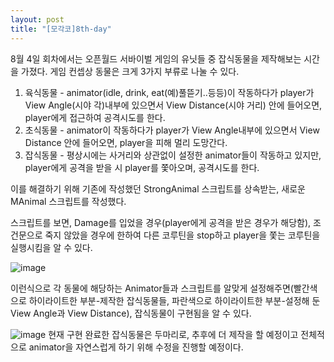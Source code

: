 ```yaml
---
layout: post
title: "[모각코]8th-day"
---
```


8월 4일 회차에서는 오픈월드 서바이벌 게임의 유닛들 중 잡식동물을 제작해보는 시간을 가졌다.
게임 컨셉상 동물은 크게 3가지 부류로 나눌 수 있다.

1) 육식동물 - animator(idle, drink, eat(예)풀뜯기..등등)이 작동하다가 player가 View Angle(시야 각)내부에 있으면서 View Distance(시야 거리) 안에 들어오면, player에게 접근하여 공격시도를 한다.
2) 초식동물 - animator이 작동하다가 player가 View Angle내부에 있으면서 View Distance 안에 들어오면, player을 피해 멀리 도망간다.
3) 잡식동물 - 평상시에는 사거리와 상관없이 설정한 animator들이 작동하고 있지만, player에게 공격을 받을 시 player를 쫓아오며, 공격시도를 한다.

이를 해결하기 위해 기존에 작성했던 StrongAnimal 스크립트를 상속받는, 새로운 MAnimal 스크립트를 작성했다.

<script src="https://gist.github.com/SeunghyunCho22/14b13855ef7942bf11755e9dc8f2f001.js"></script>

스크립트를 보면, Damage를 입었을 경우(player에게 공격을 받은 경우가 해당함), 조건문으로 죽지 않았을 경우에 한하여 다른 코루틴을 stop하고
player을 쫓는 코루틴을 실행시킴을 알 수 있다.

![image](https://user-images.githubusercontent.com/78609676/128493036-f6955619-77a2-4282-9908-e299437b5be0.png)

이런식으로 각 동물에 해당하는 Animator들과 스크립트를 알맞게 설정해주면(빨간색으로 하이라이트한 부분-제작한 잡식동물들, 파란색으로 하이라이트한 부분-설정해 둔 View Angle과 View Distance),
잡식동물이 구현됨을 알 수 있다.

![image](https://user-images.githubusercontent.com/78609676/128493322-5143ca47-d64a-45b2-a53f-95a98bbc72bd.png)
현재 구현 완료한 잡식동물은 두마리로, 추후에 더 제작을 할 예정이고 전체적으로 animator을 자연스럽게 하기 위해 수정을 진행할 예정이다.

